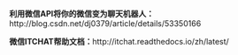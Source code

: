<p><b>利用微信API将你的微信变为聊天机器人：</b>http://blog.csdn.net/dj0379/article/details/53350166</p>
<p><b>微信ITCHAT帮助文档：</b>http://itchat.readthedocs.io/zh/latest/</p>

